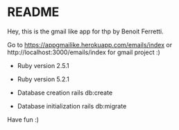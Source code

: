# README

Hey, this is the gmail like app for thp by Benoit Ferretti. 


Go to https://appgmailike.herokuapp.com/emails/index  or http://localhost:3000/emails/index for gmail project :)

* Ruby version
2.5.1 

* Ruby version
5.2.1 

* Database creation
rails db:create

* Database initialization
rails db:migrate

Have fun :)
